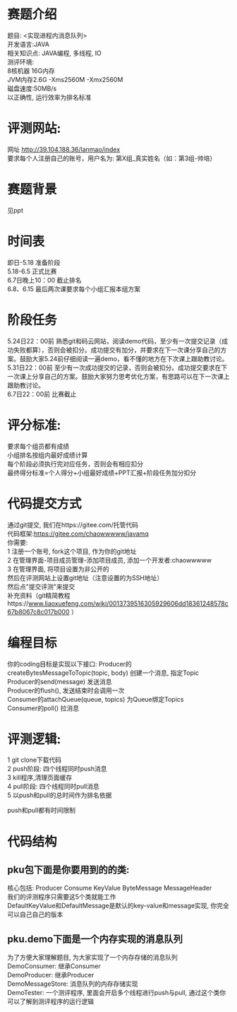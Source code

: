 # 赛题介绍
题目: <实现进程内消息队列>  
开发语言:JAVA  
相关知识点: JAVA编程, 多线程, IO    
测评环境:   
	8核机器 16G内存   
	JVM内存2.6G -Xms2560M -Xmx2560M  
	磁盘速度:50MB/s  
以正确性, 运行效率为排名标准  
# 评测网站:
网址 http://39.104.188.36/lanmao/index    
要求每个人注册自己的账号，用户名为: 第X组_真实姓名（如：第3组-帅培）
# 赛题背景
见ppt
# 时间表
即日-5.18    准备阶段       
5.18-6.5    正式比赛    
6.7日晚上10：00    截止排名    
6.8、6.15    最后两次课要求每个小组汇报本组方案
# 阶段任务
5.24日22：00前    熟悉git和码云网站，阅读demo代码，至少有一次提交记录（成功失败都算），否则会被扣分。成功提交有加分，并要求在下一次课分享自己的方案。鼓励大家5.24前仔细阅读一遍demo，看不懂的地方在下次课上跟助教讨论。    
5.31日22：00前    至少有一次成功提交的记录，否则会被扣分。成功提交要求在下一次课上分享自己的方案。鼓励大家努力思考优化方案，有思路可以在下一次课上跟助教讨论。    
6.7日22：00前    比赛截止
# 评分标准:    
要求每个组员都有成绩    
小组排名按组内最好成绩计算    
每个阶段必须执行完对应任务，否则会有相应扣分    
最终得分标准=个人得分+小组最好成绩+PPT汇报+阶段任务加分扣分
# 代码提交方式
通过git提交, 我们在https://gitee.com/托管代码  
代码框架:https://gitee.com/chaowwwww/javamq    
你需要:   
1 注册一个账号, fork这个项目, 作为你的git地址     
2 在管理界面-项目成员管理-添加项目成员, 添加一个开发者:chaowwwww    
3 在管理界面, 将项目设置为非公开的    
然后在评测网站上设置git地址（注意设置的为SSH地址）    
然后点"提交评测"来提交    
补充资料（git精简教程https://www.liaoxuefeng.com/wiki/0013739516305929606dd18361248578c67b8067c8c017b000 ） 



# 编程目标
你的coding目标是实现以下接口:
Producer的createBytesMessageToTopic(topic, body) 创建一个消息, 指定Topic  
Producer的send(message) 发送消息  
Producer的flush(), 发送结束时会调用一次  
Consumer的attachQueue(queue, topics) 为Queue绑定Topics  
Consumer的poll()  拉消息  
# 评测逻辑:
1 git clone下载代码    
2 push阶段: 四个线程同时push消息    
3 kill程序,清理页面缓存    
4 pull阶段: 四个线程同时pull消息    
5 以push和pull的总时间作为排名依据

push和pull都有时间限制
# 代码结构
## pku包下面是你要用到的的类:
核心包括: Producer Consume KeyValue ByteMessage MessageHeader  
我们的评测程序只需要这5个类就能工作  
DefaultKeyValue和DefaultMessage是默认的key-value和message实现, 你完全可以自己自己的版本  
## pku.demo下面是一个内存实现的消息队列
为了方便大家理解题目, 为大家实现了一个内存存储的消息队列  
DemoConsumer: 继承Consumer  
DemoProducer: 继承Producer  
DemoMessageStore: 消息队列的内存存储实现  
DemoTester: 一个测评程序, 里面会开启多个线程进行push与pull, 通过这个类你可以了解到测评程序的运行逻辑     

